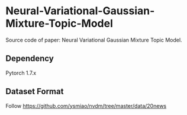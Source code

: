 # Neural-Variational-Gaussian-Mixture-Topic-Model
Source code of paper: Neural Variational Gaussian Mixture Topic Model.
## Dependency
Pytorch 1.7.x
## Dataset Format
Follow https://github.com/ysmiao/nvdm/tree/master/data/20news
